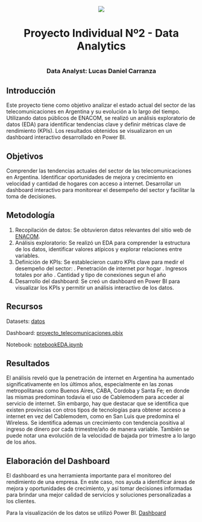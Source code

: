 <p align=center><img src=https://d31uz8lwfmyn8g.cloudfront.net/Assets/logo-henry-white-lg.png><p>
  
# <h1 align=center>**Proyecto Individual Nº2 - Data Analytics**</h1>

# <h3 align=center>**Data Analyst: Lucas Daniel Carranza**</h3>

## Introducción
Este proyecto tiene como objetivo analizar el estado actual del sector de las telecomunicaciones en Argentina y su evolución a lo largo del tiempo. Utilizando datos públicos de ENACOM, se realizó un análisis exploratorio de datos (EDA) para identificar tendencias clave y definir métricas clave de rendimiento (KPIs). Los resultados obtenidos se visualizaron en un dashboard interactivo desarrollado en Power BI.

## Objetivos
Comprender las tendencias actuales del sector de las telecomunicaciones en Argentina.
Identificar oportunidades de mejora y crecimiento en velocidad y cantidad de hogares con acceso a internet.
Desarrollar un dashboard interactivo para monitorear el desempeño del sector y facilitar la toma de decisiones.

## Metodología
1. Recopilación de datos: Se obtuvieron datos relevantes del sitio web de [ENACOM](https://indicadores.enacom.gob.ar/datos-abiertos).
2. Análisis exploratorio: Se realizó un EDA para comprender la estructura de los datos, identificar valores atípicos y explorar relaciones entre variables.
3. Definición de KPIs: Se establecieron cuatro KPIs clave para medir el desempeño del sector:
    . Penetración de internet por hogar
    . Ingresos totales por año
    . Cantidad y tipo de conexiones segun el año
4. Desarrollo del dashboard: Se creó un dashboard en Power BI para visualizar los KPIs y permitir un análisis interactivo de los datos.



## Recursos
Datasets: [datos](https://github.com/CarryARG/telecomunicaciones_proyecto_2_part_time/tree/main/datos)

Dashboard: [proyecto_telecomunicaciones.pbix](https://github.com/CarryARG/telecomunicaciones_proyecto_2_part_time/blob/main/proyecto_telecomunicaciones.pbix)

Notebook: [notebookEDA.ipynb]()



## Resultados
El análisis reveló que la penetración de internet en Argentina ha aumentado significativamente en los últimos años, especialmente en las zonas metropolitanas como Buenos Aires, CABA, Cordoba y Santa Fe; en donde las mismas predominan todavia el uso de Cablemodem para acceder al servicio de internet. Sin embargo, hay que destacar que se identifica que existen provincias con otros tipos de tecnologías para obtener acceso a internet en vez del Cablemodem, como en San Luis que predomina el Wireless.
Se identifica ademas un crecimiento con tendencia positiva al ingreso de dinero por cada trimestre/año de manera variable.
También se puede notar una evolución de la velocidad de bajada por trimestre a lo largo de los años.

## Elaboración del Dashboard
El dashboard es una herramienta importante para el monitoreo del rendimiento de una empresa. En este caso, nos ayuda a identificar áreas de mejora y oportunidades de crecimiento, y así tomar decisiones informadas para brindar una mejor calidad de servicios y soluciones personalizadas a los clientes. 

Para la visualización de los datos se utilizó Power BI. [Dashboard](https://github.com/CarryARG/telecomunicaciones_proyecto_2_part_time/blob/main/proyecto_telecomunicaciones.pbix)
